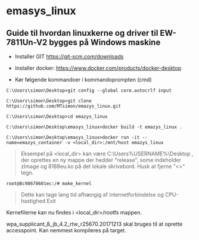 # emasys_linux


## Guide til hvordan linuxkerne og driver til EW-7811Un-V2 bygges på Windows maskine

* Installer GIT https://git-scm.com/downloads
* Installer docker: https://www.docker.com/products/docker-desktop

* Kør følgende kommandoer i kommandoprompten (cmd) 
```console
C:\Users\simon\Desktop>git config --global core.autocrlf input

C:\Users\simon\Desktop>git clone https://github.com/MTsimon/emazys_linux.git

C:\Users\simon\Desktop>cd emazys_linux

C:\Users\simon\Desktop\emasys_linux>docker build -t emazys_linux .

C:\Users\simon\Desktop\emasys_linux>docker run -it --name=emazys_container -v <local_dir>:/mnt/host emazys_linux
```
> Eksempel på <local_dir> kan være C:\Users\%USERNAME%\Desktop , der oprettes en ny mappe der hedder "release", some indeholder zImage og 8188eu.ko på det lokale skrivebord. Husk at fjerne "<>" tegn.
```console
root@8c98670601ec:/# make_kernel
```
> Dette kan tage lang tid afhængig af internetforbindelse og CPU-hastighed
Exit

Kernefilerne kan nu findes i <local_dir>/rootfs mappen.

wpa_supplicant_8_jb_4.2_rtw_r25670.20171213 skal bruges til at oprette accesspoint. Kan nemmest kompileres på target.
